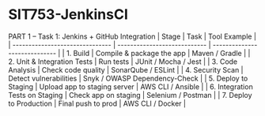 # SIT753-JenkinsCI
PART 1 – Task 1: Jenkins + GitHub Integration
| Stage                           | Task                         | Tool Example                  |
| ------------------------------- | ---------------------------- | ----------------------------- |
| 1. Build                        | Compile & package the app    | Maven / Gradle                |
| 2. Unit & Integration Tests     | Run tests                    | JUnit / Mocha / Jest          |
| 3. Code Analysis                | Check code quality           | SonarQube / ESLint            |
| 4. Security Scan                | Detect vulnerabilities       | Snyk / OWASP Dependency-Check |
| 5. Deploy to Staging            | Upload app to staging server | AWS CLI / Ansible             |
| 6. Integration Tests on Staging | Check app on staging         | Selenium / Postman            |
| 7. Deploy to Production         | Final push to prod           | AWS CLI / Docker              |
